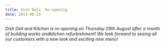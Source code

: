 ```yaml
---
title: Dish Deli- Re-opening
date: 2013-08-23
---
```

_Dish Deli and Kitchen is re-opening on Thursday 29th August after a month of building works andkitchen refurbishment! We look forward to seeing all our customers with a new look and exciting new menu!_

